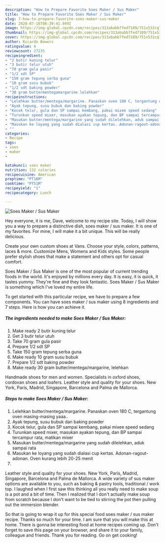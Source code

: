 ```yaml
---
description: "How to Prepare Favorite Soes Maker / Sus Maker"
title: "How to Prepare Favorite Soes Maker / Sus Maker"
slug: 7-how-to-prepare-favorite-soes-maker-sus-maker
date: 2020-07-16T06:39:41.949Z
image: https://img-global.cpcdn.com/recipes/313ababb7fed7189/751x532cq70/soes-maker-sus-maker-foto-resep-utama.jpg
thumbnail: https://img-global.cpcdn.com/recipes/313ababb7fed7189/751x532cq70/soes-maker-sus-maker-foto-resep-utama.jpg
cover: https://img-global.cpcdn.com/recipes/313ababb7fed7189/751x532cq70/soes-maker-sus-maker-foto-resep-utama.jpg
author: Ricardo Bowers
ratingvalue: 4
reviewcount: 27235
recipeingredient:
- "2 butir kuning telur"
- "3 butir telur utuh"
- "70 gram gula pasir"
- "1/2 sdt SP"
- "150 gram tepung serba guna"
- "10 gram susu bubuk"
- "1/2 sdt baking powder"
- "30 gram buttermentegamargarine lelehkan"
recipeinstructions:
- "Lelehkan butter/mentega/margarine. Panaskan oven 180 C, tergantung oven masing-masing yaaa.."
- "Ayak tepung, susu bubuk dan baking powder"
- "Kocok telur, gula dan SP sampai kembang, pakai mixee speed sedang"
- "Turunkan speed mixer, masukan ayakan tepung, dan BP sampai tercampur rata, matikan mixer"
- "Masukan butter/mentega/margarine yang sudah dilelehkan, aduk sampai rata"
- "Masukan ke loyang yang sudah dialasi cup kertas. Adonan-ragout-adonan. Oven kurang lebih 20-25 menit"
- ""
categories:
- Recipe
tags:
- soes
- maker
- 

katakunci: soes maker  
nutrition: 132 calories
recipecuisine: American
preptime: "PT16M"
cooktime: "PT51M"
recipeyield: "1"
recipecategory: Lunch

---
```



![Soes Maker / Sus Maker](https://img-global.cpcdn.com/recipes/313ababb7fed7189/751x532cq70/soes-maker-sus-maker-foto-resep-utama.jpg)

Hey everyone, it is me, Dave, welcome to my recipe site. Today, I will show you a way to prepare a distinctive dish, soes maker / sus maker. It is one of my favorites. For mine, I will make it a bit unique. This will be really delicious.

Create your own custom shoes at Vans. Choose your style, colors, patterns, laces &amp; more. Customize Mens, Womens and Kids styles. Some people prefer stylish shoes that make a statement and others opt for casual comfort.

Soes Maker / Sus Maker is one of the most popular of current trending foods in the world. It's enjoyed by millions every day. It is easy, it is quick, it tastes yummy. They're fine and they look fantastic. Soes Maker / Sus Maker is something which I've loved my entire life.


To get started with this particular recipe, we have to prepare a few components. You can have soes maker / sus maker using 8 ingredients and 7 steps. Here is how you can achieve it.

<!--inarticleads1-->

##### The ingredients needed to make Soes Maker / Sus Maker:

1. Make ready 2 butir kuning telur
1. Get 3 butir telur utuh
1. Take 70 gram gula pasir
1. Prepare 1/2 sdt SP
1. Take 150 gram tepung serba guna
1. Make ready 10 gram susu bubuk
1. Prepare 1/2 sdt baking powder
1. Make ready 30 gram butter/mentega/margarine, lelehkan


Handmade shoes for men and women. Specialists in oxford shoes, cordovan shoes and loafers. Leather style and quality for your shoes. New York, París, Madrid, Singapore, Barcelona and Palma de Mallorca. 

<!--inarticleads2-->

##### Steps to make Soes Maker / Sus Maker:

1. Lelehkan butter/mentega/margarine. Panaskan oven 180 C, tergantung oven masing-masing yaaa..
1. Ayak tepung, susu bubuk dan baking powder
1. Kocok telur, gula dan SP sampai kembang, pakai mixee speed sedang
1. Turunkan speed mixer, masukan ayakan tepung, dan BP sampai tercampur rata, matikan mixer
1. Masukan butter/mentega/margarine yang sudah dilelehkan, aduk sampai rata
1. Masukan ke loyang yang sudah dialasi cup kertas. Adonan-ragout-adonan. Oven kurang lebih 20-25 menit
1. 


Leather style and quality for your shoes. New York, París, Madrid, Singapore, Barcelona and Palma de Mallorca. A wide variety of sus maker options are available to you, such as baking &amp; pastry tools, traditional / work top. I laughed when I first saw this thinking all you really need to make soup is a pot and a bit of time. Then I realized that I don&#39;t actually make soup from scratch because I don&#39;t want to be tied to stirring the pot then pulling out the immersion blender. 

So that is going to wrap it up for this special food soes maker / sus maker recipe. Thanks so much for your time. I am sure that you will make this at home. There is gonna be interesting food at home recipes coming up. Don't forget to save this page on your browser, and share it to your family, colleague and friends. Thank you for reading. Go on get cooking!
